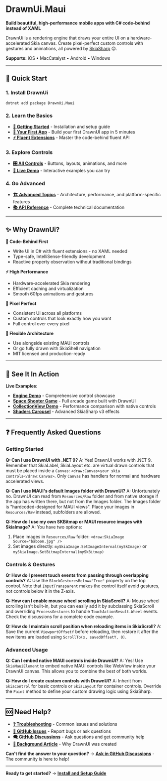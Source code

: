 ﻿# DrawnUi.Maui

**Build beautiful, high-performance mobile apps with C# code-behind instead of XAML**

DrawnUi is a rendering engine that draws your entire UI on a hardware-accelerated Skia canvas. Create pixel-perfect custom controls with gestures and animations, all powered by [SkiaSharp](https://github.com/mono/SkiaSharp) 😍.

**Supports:** iOS • MacCatalyst • Android • Windows

---

## 🚀 Quick Start

### 1. Install DrawnUi
```bash
dotnet add package DrawnUi.Maui
```

### 2. Learn the Basics
- **[📖 Getting Started](articles/getting-started.md)** - Installation and setup guide
- **[🎯 Your First App](articles/first-app.md)** - Build your first DrawnUI app in 5 minutes
- **[⚡ Fluent Extensions](articles/fluent-extensions.md)** - Master the code-behind fluent API

### 3. Explore Controls
- **[🎛️ All Controls](articles/controls/index.md)** - Buttons, layouts, animations, and more
- **[📱 Live Demo](demo.md)** - Interactive examples you can try

### 4. Go Advanced
- **[🏗️ Advanced Topics](articles/advanced/index.md)** - Architecture, performance, and platform-specific features
- **[📚 API Reference](api/index.md)** - Complete technical documentation

---

## ✨ Why DrawnUi?

**🎨 Code-Behind First**
- Write UI in C# with fluent extensions - no XAML needed
- Type-safe, IntelliSense-friendly development
- Reactive property observation without traditional bindings

**⚡ High Performance**
- Hardware-accelerated Skia rendering
- Efficient caching and virtualization
- Smooth 60fps animations and gestures

**🎯 Pixel Perfect**
- Consistent UI across all platforms
- Custom controls that look exactly how you want
- Full control over every pixel

**🔧 Flexible Architecture**
- Use alongside existing MAUI controls
- Or go fully drawn with SkiaShell navigation
- MIT licensed and production-ready

---

## 📱 See It In Action

**Live Examples:**
- **[Engine Demo](https://github.com/taublast/AppoMobi.Maui.DrawnUi.Demo)** - Comprehensive control showcase
- **[Space Shooter Game](https://github.com/taublast/AppoMobi.Maui.DrawnUi.SpaceShooter)** - Full arcade game built with DrawnUI
- **[CollectionView Demo](https://github.com/taublast/SurfAppCompareDrawn)** - Performance comparison with native controls
- **[Shaders Carousel](https://github.com/taublast/ShadersCarousel/)** - Advanced SkiaSharp v3 effects

---

## ❓ Frequently Asked Questions

### Getting Started

**Q: Can I use DrawnUI with .NET 9?**
A: Yes! DrawnUI works with .NET 9. Remember that SkiaLabel, SkiaLayout etc. are virtual drawn controls that must be placed inside a `Canvas`: `<draw:Canvas>your skia controls</draw:Canvas>`. Only `Canvas` has handlers for normal and hardware accelerated views.

**Q: Can I use MAUI's default Images folder with DrawnUI?**
A: Unfortunately no. DrawnUI can read from `Resources/Raw` folder and from native storage if the app has written there, but not from the Images folder. The Images folder is "hardcoded-designed for MAUI views". Place your images in `Resources/Raw` instead, subfolders are allowed.

**Q: How do I use my own SKBitmap or MAUI resource images with SkiaImage?**
A: You have two options:
1. Place images in `Resources/Raw` folder: `<draw:SkiaImage Source="baboon.jpg" />`
2. Set images directly: `mySkiaImage.SetImageInternal(mySkImage)` or `mySkiaImage.SetBitmapInternal(mySkBitmap)`

### Controls & Gestures

**Q: How do I prevent touch events from passing through overlapping controls?**
A: Use the `BlockGesturesBelow="True"` property on the top control. Note that `InputTransparent` makes the control itself avoid gestures, not controls below it in the Z-axis.

**Q: How can I enable mouse wheel scrolling in SkiaScroll?**
A: Mouse wheel scrolling isn't built-in, but you can easily add it by subclassing SkiaScroll and overriding `ProcessGestures` to handle `TouchActionResult.Wheel` events. Check the discussions for a complete code example.

**Q: How do I maintain scroll position when reloading items in SkiaScroll?**
A: Save the current `ViewportOffsetY` before reloading, then restore it after the new items are loaded using `ScrollTo(x, savedOffsetY, 0)`.

### Advanced Usage

**Q: Can I embed native MAUI controls inside DrawnUI?**
A: Yes! Use `SkiaMauiElement` to embed native MAUI controls like WebView inside your DrawnUI canvas. This allows you to combine the best of both worlds.

**Q: How do I create custom controls with DrawnUI?**
A: Inherit from `SkiaControl` for basic controls or `SkiaLayout` for container controls. Override the `Paint` method to define your custom drawing logic using SkiaSharp.

---

## 🆘 Need Help?

- **[❓ Troubleshooting](articles/fluent-extensions.md#troubleshooting)** - Common issues and solutions
- **[💬 GitHub Issues](https://github.com/taublast/DrawnUi.Maui/issues)** - Report bugs or ask questions
- **[🗨️ GitHub Discussions](https://github.com/taublast/DrawnUi/discussions)** - Ask questions and get community help
- **[📖 Background Article](https://taublast.github.io/posts/MauiJuly/)** - Why DrawnUI was created

**Can't find the answer to your question?** → **[Ask in GitHub Discussions](https://github.com/taublast/DrawnUi/discussions)** - The community is here to help!

---

**Ready to get started?** → **[Install and Setup Guide](articles/getting-started.md)**